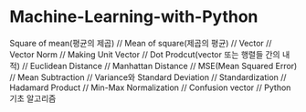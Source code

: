 # Machine-Learning-with-Python

Square of mean(평균의 제곱) //
Mean of square(제곱의 평균) //
Vector //
Vector Norm //
Making Unit Vector //
Dot Prodcut(vector 또는 행렬들 간의 내적) //
Euclidean Distance //
Manhattan Distance //
MSE(Mean Squared Error) //
Mean Subtraction //
Variance와 Standard Deviation //
Standardization //
Hadamard Product //
Min-Max Normalization //
Confusion vector //
Python 기초 알고리즘
